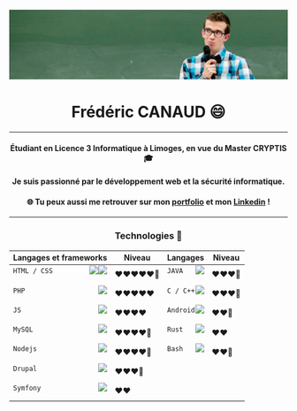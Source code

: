 ![Moi](img/banniere.png)
<h1 align="center"> Frédéric CANAUD 😄 </h1>
<hr>

<h4 align="center"> Étudiant en Licence 3 Informatique à Limoges, en vue du Master CRYPTIS 🎓 </h4>
<h4 align="center"> Je suis passionné par le développement web et la sécurité informatique. </h4>

<h4 align="center"> 🌐 Tu peux aussi me retrouver sur mon <a href="https://fredericcanaud.github.io">portfolio</a> et mon <a href="https://www.linkedin.com/in/frederic-canaud/">Linkedin</a> ! </h4>

<hr>

<h3 align="center"> Technologies 🔧 </h3> 
 
<div align="center">
  
|Langages et frameworks         |Niveau           		|  Langages        |Niveau           		|
|-------------------------------|-------------------------------|-------------------------------|-------------------------------|
|`HTML / CSS` <img align="right" height="30px" src="https://cdn.iconscout.com/icon/free/png-256/html5-40-1175193.png"><img align="right" height="30px" src="https://cdn.iconscout.com/icon/free/png-256/css-131-722685.png">              	|❤️❤️❤️❤️❤️🧡           	| `JAVA`  <img align="right" height="30px" src="https://cdn.iconscout.com/icon/free/png-256/java-57-1174929.png">           		|❤️❤️❤️🧡            		|
|`PHP`   <img align="right" height="30px" src="https://cdn.iconscout.com/icon/free/png-256/php-99-1175127.png">          		|❤️❤️❤️❤️❤️            		| `C / C++`   <img align="right" height="30px" src="https://cdn.iconscout.com/icon/free/png-256/c-programming-569564.png">          		|❤️❤️❤️🧡            		| `Python`     <img align="right" height="30px" src="https://d1u7j79bg1ays7.cloudfront.net/blog/wp-content/uploads/2015/09/python-2.png">         		|❤️❤️❤️🧡           		|
|`JS`    <img align="right" height="30px" src="https://cdn.iconscout.com/icon/free/png-256/javascript-2038874-1720087.png">         		|❤️❤️❤️❤️            		| `Android`    <img align="right" height="30px" src="https://freeiconshop.com/wp-content/uploads/edd/android-flat.png">          		|❤️❤️🧡             		|
|`MySQL`   <img align="right" height="30px" src="https://cdn.iconscout.com/icon/free/png-256/mysql-19-1174939.png">          		|❤️❤️❤️❤️🧡            		| `Rust`    <img align="right" height="30px" src="https://www.vandenoever.info/blog/2017/09/10/rust-logo-blk.svg">          		|❤️❤️             		|
|`Nodejs` <img align="right" height="30px" src="https://cdn.iconscout.com/icon/free/png-256/node-js-1174925.png">           		|❤️❤️❤️❤️🧡          		| `Bash`  <img align="right" height="30px" src="https://icon-library.com/images/bash-icon/bash-icon-10.jpg">            		|❤️❤️🧡
|`Drupal`    <img align="right" height="30px" src="https://cdn.iconscout.com/icon/free/png-256/drupal-7-569411.png">          		|❤️❤️❤️🧡             		|
|`Symfony`  <img align="right" height="30px" src="https://www.gmi.pl/front/app/images/tech/symfony_icon_big_green.png">           		|❤️❤️            		|

</div>